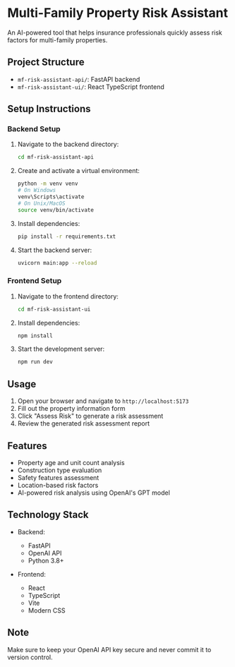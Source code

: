 # Multi-Family Property Risk Assistant

An AI-powered tool that helps insurance professionals quickly assess risk factors for multi-family properties.

## Project Structure

- `mf-risk-assistant-api/`: FastAPI backend
- `mf-risk-assistant-ui/`: React TypeScript frontend

## Setup Instructions

### Backend Setup

1. Navigate to the backend directory:

   ```bash
   cd mf-risk-assistant-api
   ```

2. Create and activate a virtual environment:

   ```bash
   python -m venv venv
   # On Windows
   venv\Scripts\activate
   # On Unix/MacOS
   source venv/bin/activate
   ```

3. Install dependencies:

   ```bash
   pip install -r requirements.txt
   ```



4. Start the backend server:
   ```bash
   uvicorn main:app --reload
   ```

### Frontend Setup

1. Navigate to the frontend directory:

   ```bash
   cd mf-risk-assistant-ui
   ```

2. Install dependencies:

   ```bash
   npm install
   ```

3. Start the development server:
   ```bash
   npm run dev
   ```

## Usage

1. Open your browser and navigate to `http://localhost:5173`
2. Fill out the property information form
3. Click "Assess Risk" to generate a risk assessment
4. Review the generated risk assessment report

## Features

- Property age and unit count analysis
- Construction type evaluation
- Safety features assessment
- Location-based risk factors
- AI-powered risk analysis using OpenAI's GPT model

## Technology Stack

- Backend:

  - FastAPI
  - OpenAI API
  - Python 3.8+

- Frontend:
  - React
  - TypeScript
  - Vite
  - Modern CSS

## Note

Make sure to keep your OpenAI API key secure and never commit it to version control.
